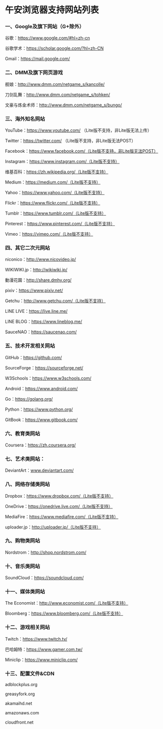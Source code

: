 # 午安浏览器支持网站列表

### 一、Google及旗下网站（G+除外）

谷歌：https://www.google.com/#hl=zh-cn

谷歌学术：https://scholar.google.com/?hl=zh-CN

Gmail：https://mail.google.com/

### 二、DMM及旗下网页游戏

舰娘：http://www.dmm.com/netgame_s/kancolle/

刀剑乱舞：http://www.dmm.com/netgame_s/tohken/

文豪与炼金术师：http://www.dmm.com/netgame_s/bungo/

### 三、海外知名网站

YouTube：https://www.youtube.com/ （Lite版不支持，非Lite版无法上传）

Twitter：https://twitter.com/ （Lite版不支持，非Lite版无法POST）

Facebook：https://www.facebook.com/（Lite版不支持，非Lite版无法POST）

Instagram：https://www.instagram.com/（Lite版不支持）

维基百科：https://zh.wikipedia.org/（Lite版不支持）

Medium：https://medium.com/（Lite版不支持）

Yahoo：https://www.yahoo.com/（Lite版不支持）

Flickr：https://www.flickr.com/（Lite版不支持）

Tumblr：https://www.tumblr.com/（Lite版不支持）

Pinterest：https://www.pinterest.com/（Lite版不支持）

Vimeo：https://vimeo.com/（Lite版不支持）

### 四、其它二次元网站

niconico：http://www.nicovideo.jp/

WIKIWIKI.jp：http://wikiwiki.jp/

動漫花園：http://share.dmhy.org/

pixiv：https://www.pixiv.net/

Getchu：http://www.getchu.com/（Lite版不支持）

LINE LIVE：https://live.line.me/

LINE BLOG：https://www.lineblog.me/

SauceNAO：https://saucenao.com/

### 五、技术开发相关网站

GitHub：https://github.com/

SourceForge：https://sourceforge.net/

W3Schools：https://www.w3schools.com/

Android：https://www.android.com/

Go：https://golang.org/

Python：https://www.python.org/

GitBook：https://www.gitbook.com/

### 六、教育类网站

Coursera：https://zh.coursera.org/

### 七、艺术类网站：

DeviantArt：www.deviantart.com/

### 八、网络存储类网站

Dropbox：https://www.dropbox.com/（Lite版不支持）

OneDrive：https://onedrive.live.com/（Lite版不支持）

MediaFire：https://www.mediafire.com/（Lite版不支持）

uploader.jp：http://uploader.jp/（Lite版不支持）

### 九、购物类网站

Nordstrom：http://shop.nordstrom.com/

### 十、音乐类网站

SoundCloud：https://soundcloud.com/

### 十一、媒体类网站

The Economist：http://www.economist.com/（Lite版不支持）

Bloomberg：https://www.bloomberg.com/（Lite版不支持）

### 十二、游戏相关网站

Twitch：https://www.twitch.tv/

巴哈姆特：https://www.gamer.com.tw/

Miniclip：https://www.miniclip.com/

### 十三、配置文件&CDN

adblockplus.org

greasyfork.org

akamaihd.net

amazonaws.com

cloudfront.net

